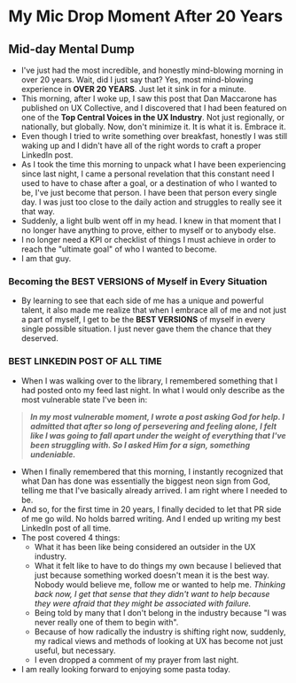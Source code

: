 # My Mic Drop Moment After 20 Years

## Mid-day Mental Dump

- I've just had the most incredible, and honestly mind-blowing morning in over 20 years. Wait, did I just say that? Yes, most mind-blowing experience in **OVER 20 YEARS**. Just let it sink in for a minute.
- This morning, after I woke up, I saw this post that Dan Maccarone has published on UX Collective, and I discovered that I had been featured on one of the **Top Central Voices in the UX Industry**. Not just regionally, or nationally, but globally. Now, don't minimize it. It is what it is. Embrace it.
- Even though I tried to write something over breakfast, honestly I was still waking up and I didn't have all of the right words to craft a proper LinkedIn post.
- As I took the time this morning to unpack what I have been experiencing since last night, I came a personal revelation that this constant need I used to have to chase after a goal, or a destination of who I wanted to be, I've just become that person. I have been that person every single day. I was just too close to the daily action and struggles to really see it that way.
- Suddenly, a light bulb went off in my head. I knew in that moment that I no longer have anything to prove, either to myself or to anybody else.
- I no longer need a KPI or checklist of things I must achieve in order to reach the "ultimate goal" of who I wanted to become.
- I am that guy.

### Becoming the BEST VERSIONS of Myself in Every Situation

- By learning to see that each side of me has a unique and powerful talent, it also made me realize that when I embrace all of me and not just a part of myself, I get to be the **BEST VERSIONS** of myself in every single possible situation. I just never gave them the chance that they deserved.

### BEST LINKEDIN POST OF ALL TIME

- When I was walking over to the library, I remembered something that I had posted onto my feed last night. In what I would only describe as the most vulnerable state I've been in:
> **_In my most vulnerable moment, I wrote a post asking God for help. I admitted that after so long of persevering and feeling alone, I felt like I was going to fall apart under the weight of everything that I've been struggling with. So I asked Him for a sign, something undeniable._**
- When I finally remembered that this morning, I instantly recognized that what Dan has done was essentially the biggest neon sign from God, telling me that I've basically already arrived. I am right where I needed to be.
- And so, for the first time in 20 years, I finally decided to let that PR side of me go wild. No holds barred writing. And I ended up writing my best LinkedIn post of all time.
- The post covered 4 things:
  - What it has been like being considered an outsider in the UX industry.
  - What it felt like to have to do things my own because I believed that just because something worked doesn't mean it is the best way. Nobody would believe me, follow me or wanted to help me. _Thinking back now, I get that sense that they didn't want to help because they were afraid that they might be associated with failure._
  - Being told by many that I don't belong in the industry because "I was never really one of them to begin with".
  - Because of how radically the industry is shifting right now, suddenly, my radical views and methods of looking at UX has become not just useful, but necessary.
  - I even dropped a comment of my prayer from last night.
- I am really looking forward to enjoying some pasta today.
